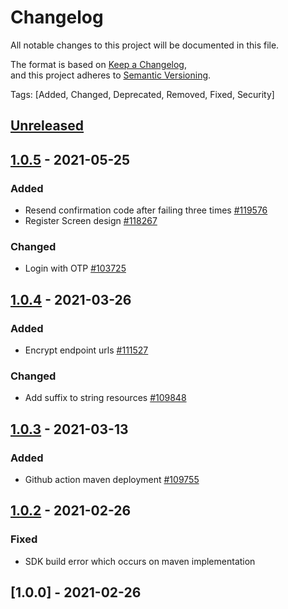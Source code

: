 # Changelog  
All notable changes to this project will be documented in this file.  

The format is based on [Keep a Changelog](https://keepachangelog.com/en/1.0.0/),  
and this project adheres to [Semantic Versioning](https://semver.org/spec/v2.0.0.html).  

Tags: [Added, Changed, Deprecated, Removed, Fixed, Security]

## [Unreleased](https://github.com/multinetinventiv/MultiPay-Android-Sdk/compare/v1.0.5...HEAD)

## [1.0.5](https://github.com/multinetinventiv/MultiPay-Android-Sdk/compare/v1.0.4...1.0.5) - 2021-05-25

### Added
- Resend confirmation code after failing three times [#119576](http://isttfs02:8080/tfs/MultinetCollection/Prj%20-%20%C4%B0sfanbul/_workitems/edit/119576)
- Register Screen design [#118267](http://192.168.100.209:8080/tfs/MultinetCollection/Prj%20-%20%C4%B0sfanbul/_workitems/edit/118267)

### Changed
- Login with OTP [#103725](http://isttfs02:8080/tfs/MultinetCollection/Prj%20-%20%C4%B0sfanbul/_workitems/edit/103725)

## [1.0.4](https://github.com/multinetinventiv/MultiPay-Android-Sdk/compare/v1.0.3...1.0.4) - 2021-03-26

### Added
- Encrypt endpoint urls [#111527](http://isttfs02:8080/tfs/MultinetCollection/Prj%20-%20%C4%B0sfanbul/_workitems/edit/111527)

### Changed
- Add suffix to string resources [#109848](http://isttfs02:8080/tfs/MultinetCollection/Prj%20-%20%C4%B0sfanbul/_workitems/edit/109848)

## [1.0.3](https://github.com/multinetinventiv/MultiPay-Android-Sdk/compare/v1.0.2...1.0.3) - 2021-03-13

### Added
- Github action maven deployment [#109755](http://isttfs02:8080/tfs/MultinetCollection/Prj%20-%20%C4%B0sfanbul/_workitems/edit/109755)

## [1.0.2](https://github.com/multinetinventiv/MultiPay-Android-Sdk/compare/v1.0.0...1.0.2) - 2021-02-26

### Fixed
- SDK build error which occurs on maven implementation

## [1.0.0] - 2021-02-26
